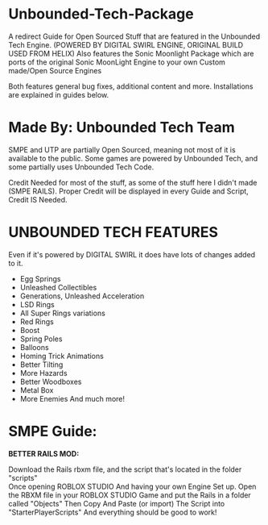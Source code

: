 # Unbounded-Tech-Package
A redirect Guide for Open Sourced Stuff that are featured in the Unbounded Tech Engine. (POWERED BY DIGITAL SWIRL ENGINE, ORIGINAL BUILD USED FROM HELIX)
Also features the Sonic Moonlight Package which are ports of the original Sonic MoonLight Engine to your own Custom made/Open Source Engines
         
Both features general bug fixes, additional content and more.
Installations are explained in guides below.

# **Made By: Unbounded Tech Team**
SMPE and UTP are partially Open Sourced, meaning not most of it is available to the public.
Some games are powered by Unbounded Tech, and some partially uses Unbounded Tech Code.

Credit Needed for most of the stuff, as some of the stuff here I didn't made (SMPE RAILS). Proper Credit will be displayed in every Guide and Script,
Credit IS Needed.

# **UNBOUNDED TECH FEATURES**
Even if it's powered by DIGITAL SWIRL it does have lots of changes added to it. 

- Egg Springs
- Unleashed Collectibles
- Generations, Unleashed Acceleration
- LSD Rings
- All Super Rings variations
- Red Rings
- Boost
- Spring Poles
- Balloons
- Homing Trick Animations
- Better Tilting
- More Hazards
- Better Woodboxes
- Metal Box
- More Enemies
  And much more! 



# SMPE Guide: 
**BETTER RAILS MOD:**

Download the Rails rbxm file, and the script that's located in the folder "scripts"  
Once opening ROBLOX STUDIO And having your own Engine Set up.
Open the RBXM file in your ROBLOX STUDIO Game and put the Rails in a folder called "Objects" 
Then Copy And Paste (or import) The Script into "StarterPlayerScripts" 
And everything should be good to work!
